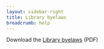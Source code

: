 ```yaml
---
layout: sidebar-right
title: Library byelaws
breadcrumb: help
---
```

Download the [Library byelaws](/assets/pdf/byelaws-for-regulating-the-use-of-libraries.pdf) (PDF)
